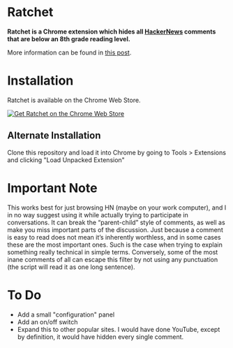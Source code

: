 # Ratchet

**Ratchet is a Chrome extension which hides all [HackerNews](http://news.ycombinator.com) comments that are below an 8th grade reading level.**

More information can be found in [this post](http://micahmcfarland.com/2013/04/13/introducing-ratchet.html).

# Installation

Ratchet is available on the Chrome Web Store.

<a href="https://chrome.google.com/webstore/detail/ratchet/lidjafppolfnemnbgonaiicoojbjbcmn" target="_blank"><img src="https://developer.chrome.com/webstore/images/ChromeWebStore_Badge_v2_206x58.png" alt="Get Ratchet on the Chrome Web Store" ></a>

## Alternate Installation

Clone this repository and load it into Chrome by going to Tools > Extensions and clicking "Load Unpacked Extension"

# Important Note

This works best for just browsing HN (maybe on your work computer), and I in no way suggest using it while actually trying to participate in conversations. It can break the “parent-child” style of comments, as well as make you miss important parts of the discussion. Just because a comment is easy to read does not mean it’s inherently worthless, and in some cases these are the most important ones. Such is the case when trying to explain something really technical in simple terms. Conversely, some of the most inane comments of all can escape this filter by not using any punctuation (the script will read it as one long sentence).

# To Do

- Add a small "configuration" panel
- Add an on/off switch
- Expand this to other popular sites. I would have done YouTube, except by definition, it would have hidden every single comment.